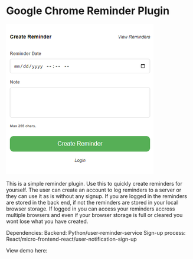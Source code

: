 # Google Chrome Reminder Plugin

![alt text](image.png)

This is a simple reminder plugin. Use this to quickly create reminders for yourself.
The user can create an account to log reminders to a server or they can use it as is without any signup.
If you are logged in the reminders are stored in the back end, if not the reminders are stored in your local browser storage.
If logged in you can access your reminders accross multiple browsers and even if your browser storage is full or cleared you wont lose what you have created.

Dependencies:
    Backend: Python/user-reminder-service
    Sign-up process: React/micro-frontend-react/user-notification-sign-up

View demo here: